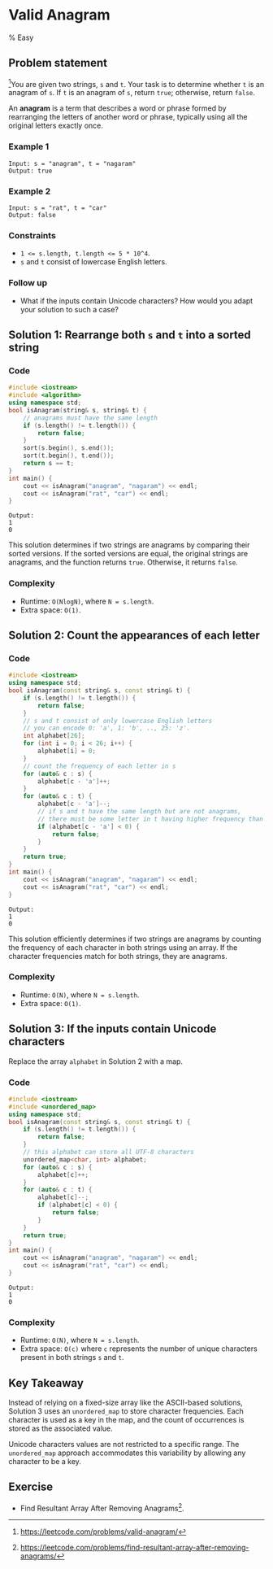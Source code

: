 # Valid Anagram
% Easy
## Problem statement

[^url]You are given two strings, `s` and `t`. Your task is to determine whether `t` is an anagram of `s`. If `t` is an anagram of `s`, return `true`; otherwise, return `false`.

An **anagram** is a term that describes a word or phrase formed by rearranging the letters of another word or phrase, typically using all the original letters exactly once. 

[^url]: https://leetcode.com/problems/valid-anagram/

### Example 1
```text
Input: s = "anagram", t = "nagaram"
Output: true
```

### Example 2
```text
Input: s = "rat", t = "car"
Output: false
``` 

### Constraints

* `1 <= s.length, t.length <= 5 * 10^4`.
* `s` and `t` consist of lowercase English letters.
 

### Follow up
* What if the inputs contain Unicode characters? How would you adapt your solution to such a case?

## Solution 1: Rearrange both `s` and `t` into a sorted string

### Code
```cpp
#include <iostream>
#include <algorithm>
using namespace std;
bool isAnagram(string& s, string& t) {
    // anagrams must have the same length
    if (s.length() != t.length()) {
        return false;
    }
    sort(s.begin(), s.end());
    sort(t.begin(), t.end());
    return s == t;
}
int main() {
    cout << isAnagram("anagram", "nagaram") << endl;
    cout << isAnagram("rat", "car") << endl;
}
```
```text
Output:
1
0
```

This solution determines if two strings are anagrams by comparing their sorted versions. If the sorted versions are equal, the original strings are anagrams, and the function returns `true`. Otherwise, it returns `false`. 

### Complexity
* Runtime: `O(NlogN)`, where `N = s.length`.
* Extra space: `O(1)`.


## Solution 2: Count the appearances of each letter

### Code
```cpp
#include <iostream>
using namespace std;
bool isAnagram(const string& s, const string& t) {
    if (s.length() != t.length()) {
        return false;
    }
    // s and t consist of only lowercase English letters
    // you can encode 0: 'a', 1: 'b', .., 25: 'z'.
    int alphabet[26];
    for (int i = 0; i < 26; i++) {
        alphabet[i] = 0;
    }
    // count the frequency of each letter in s
    for (auto& c : s) {
        alphabet[c - 'a']++;
    }
    for (auto& c : t) {
        alphabet[c - 'a']--;
        // if s and t have the same length but are not anagrams,
        // there must be some letter in t having higher frequency than s 
        if (alphabet[c - 'a'] < 0) {
            return false;
        }
    }
    return true;    
}
int main() {
    cout << isAnagram("anagram", "nagaram") << endl;
    cout << isAnagram("rat", "car") << endl;
}
```
```text
Output:
1
0
```

This solution efficiently determines if two strings are anagrams by counting the frequency of each character in both strings using an array. If the character frequencies match for both strings, they are anagrams. 

### Complexity
* Runtime: `O(N)`, where `N = s.length`.
* Extra space: `O(1)`.

## Solution 3: If the inputs contain Unicode characters

Replace the array `alphabet` in Solution 2 with a map.

### Code
```cpp
#include <iostream>
#include <unordered_map>
using namespace std;
bool isAnagram(const string& s, const string& t) {
    if (s.length() != t.length()) {
        return false;
    }
    // this alphabet can store all UTF-8 characters
    unordered_map<char, int> alphabet;
    for (auto& c : s) {
        alphabet[c]++;
    }
    for (auto& c : t) {
        alphabet[c]--;
        if (alphabet[c] < 0) {
            return false;
        }
    }
    return true;    
}
int main() {
    cout << isAnagram("anagram", "nagaram") << endl;
    cout << isAnagram("rat", "car") << endl;
}
```
```text
Output:
1
0
```

### Complexity

* Runtime: `O(N)`, where `N = s.length`.
* Extra space: `O(c)` where `c` represents the number of unique characters present in both strings `s` and `t`.

## Key Takeaway

Instead of relying on a fixed-size array like the ASCII-based solutions, Solution 3 uses an `unordered_map` to store character frequencies. Each character is used as a key in the map, and the count of occurrences is stored as the associated value.

Unicode characters values are not restricted to a specific range. The `unordered_map` approach accommodates this variability by allowing any character to be a key.

## Exercise
- Find Resultant Array After Removing Anagrams[^ex].

[^ex]: https://leetcode.com/problems/find-resultant-array-after-removing-anagrams/